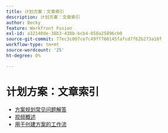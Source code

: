 ```yaml
---
title: 计划方案：文章索引
description: 计划方案：文章索引
author: Becky
feature: Workfront Fusion
exl-id: a32140de-38b3-438b-bcb4-058a25896cb0
source-git-commit: 77ec3c007ce7c49ff760145fafcd7f62b273a18f
workflow-type: tm+mt
source-wordcount: '25'
ht-degree: 0%

---
```


# 计划方案：文章索引

* [方案规划常见问题解答](/help/workfront-fusion/create-scenarios/plan-a-scenario/faq.md)
* [视频概述](/help/workfront-fusion/create-scenarios/plan-a-scenario/fusion-basics-videos.md)
* [用于创建方案的工作流](/help/workfront-fusion/create-scenarios/plan-a-scenario/create-a-scenario-workflow.md)
